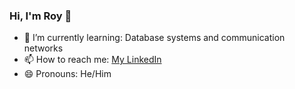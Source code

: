 ### Hi, I'm Roy 👋

- 🌱 I’m currently learning: Database systems and communication networks
- 📫 How to reach me: [My LinkedIn](https://www.linkedin.com/in/roy-carlton-456062152/)
- 😄 Pronouns: He/Him

<!--
**roycarlton/roycarlton** is a ✨ _special_ ✨ repository because its `README.md` (this file) appears on your GitHub profile.

Here are some ideas to get you started:

- 🌱 I’m currently learning Database systems and communication networks
- 👯 I’m looking to collaborate on ... 
- 🤔 I’m looking for help with ...
- 💬 Ask me about ...
- 📫 How to reach me: ...
- 😄 Pronouns: He/Him
- ⚡ Fun fact: ...
-->
